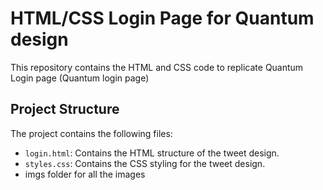 # HTML/CSS Login Page for Quantum design
 
This repository contains the HTML and CSS code to replicate Quantum Login page (Quantum login page)
## Project Structure
 
The project contains the following files:
 
- `login.html`: Contains the HTML structure of the tweet design.
- `styles.css`: Contains the CSS styling for the tweet design.
- imgs folder for all the images
 

 
